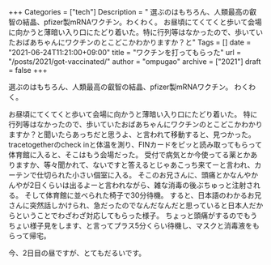 +++
Categories = ["tech"]
Description = " 選ぶのはもちろん、人類最高の叡智の結晶、pfizer製mRNAワクチン。わくわく。  お昼頃にてくてくと歩いて会場に向かうと薄暗い入り口にたどり着いた。特に行列等はなかったので、歩いていたおばあちゃんにワクチンのとこどこかわかりますか？と"
Tags = []
date = "2021-06-24T11:21:00+09:00"
title = "ワクチンを打ってもらった"
url = "/posts/2021/got-vaccinated/"
author = "ompugao"
archive = ["2021"]
draft = false
+++

<body>
<p>選ぶのはもちろん、人類最高の叡智の結晶、pfizer製mRNAワクチン。
わくわく。</p>

<p>お昼頃にてくてくと歩いて会場に向かうと薄暗い入り口にたどり着いた。
特に行列等はなかったので、歩いていたおばあちゃんにワクチンのとこどこかわかりますか？と聞いたらあっちだと思うよ、と言われて移動すると、見つかった。
tracetogetherのcheck inと体温を測り、FINカードをピッと読み取ってもらって体育館に入ると、そこはもう会場だった。
受付で病気とか今使ってる薬とかありますか、等々聞かれて、ないですと答えるとじゃあこっち来てーと言われ、カーテンで仕切られた小さい個室に入る。
そこのお兄さんに、頭痛とかなんやかんやが2日くらいは出るよーと言われながら、雑な消毒の後ぶちゅっと注射される。
そして体育館に並べられた椅子で30分待機。
すると、日本語のわかるお兄さんに突然話しかけられ、急だったのでなんだなんだと思っていると日本人だからということでわざわざ対応してもらった様子。
ちょっと頭痛がするのでもうちょい様子見をします、と言ってプラス5分くらい待機し、マスクと消毒液をもらって帰宅。</p>

<p>今、2日目の昼ですが、とてもだるいです。</p>
</body>

